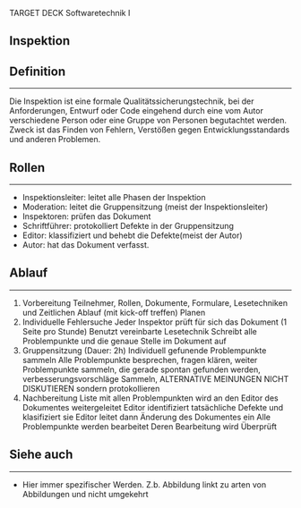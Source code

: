 
TARGET DECK
Softwaretechnik I

Inspektion
--
## Definition
***
Die Inspektion ist eine formale Qualitätssicherungstechnik, bei der Anforderungen, Entwurf oder Code eingehend durch eine vom Autor verschiedene Person oder eine Gruppe von Personen begutachtet werden. Zweck ist das Finden von Fehlern, Verstößen gegen Entwicklungsstandards und anderen Problemen.
## Rollen
***
- Inspektionsleiter: leitet alle Phasen der Inspektion
- Moderation: leitet die Gruppensitzung (meist der Inspektionsleiter)
- Inspektoren: prüfen das Dokument
- Schriftführer: protokolliert Defekte in der Gruppensitzung
- Editor: klassifiziert und behebt die Defekte(meist der Autor)
- Autor: hat das Dokument verfasst.
## Ablauf
***
1. Vorbereitung
   Teilnehmer, Rollen, Dokumente, Formulare, Lesetechniken und Zeitlichen Ablauf (mit kick-off treffen) Planen
2. Individuelle Fehlersuche
   Jeder Inspektor prüft für sich das Dokument (1 Seite pro Stunde)
   Benutzt vereinbarte Lesetechnik
   Schreibt alle Problempunkte und die genaue Stelle im Dokument auf
3. Gruppensitzung (Dauer: 2h)
   Individuell gefunende Problempunkte sammeln
   Alle Problempunkte besprechen, fragen klären, weiter Problempunkte sammeln, die gerade spontan gefunden werden, verbesserungsvorschläge Sammeln, ALTERNATIVE MEINUNGEN NICHT DISKUTIEREN sondern protokollieren
4. Nachbereitung
   Liste mit allen Problempunkten wird an den Editor des Dokumentes weitergeleitet
   Editor identifiziert tatsächliche Defekte und klasifiziert sie
   Editor leitet dann Änderung des Dokumentes ein
   Alle Problempunkte werden bearbeitet
   Deren Bearbeitung wird Überprüft
## Siehe auch
***
* Hier immer spezifischer Werden. Z.b. Abbildung linkt zu arten von Abbildungen und nicht umgekehrt